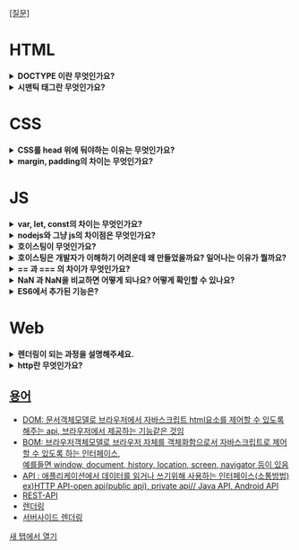 <a href="https://velog.io/@ansrjsdn/%ED%94%84%EB%A1%A0%ED%8A%B8%EC%97%94%EB%93%9C-%EB%A9%B4%EC%A0%91-%EC%A7%88%EB%AC%B8-%EC%A0%95%EB%A6%AC#js-%EA%B4%80%EB%A0%A8" target="_blank">[질문]</a>

# HTML


<details>
<summary><strong>DOCTYPE 이란 무엇인가요?</strong></summary>  
    <hr>
     'DOCTYPE'은 웹 브라우저에서 처리할 문서가 HTML이며 어떠한 버전으로 사용하였으니 해당 방식대로 해석하라는 의미를 갖는다
    <hr>      
</details>

<details>
<summary><strong>시맨틱 태그란 무엇인가요?</strong></summary>
    <hr>
     의미론적인 태그이다. 예를들면 b태그보다는 strong태그로 중요하다는 의미를 강조한다.
    <hr>
</details>


# CSS

<details>
<summary><strong>CSS를 head 위에 둬야하는 이유는 무엇인가요?</strong></summary>   
<hr>  
    
`<head>` 안에 `<link>`를 넣는 이유는 최적화된 웹사이트를 구출할때 적절한 명세의 일부입니다.<br>
페이지가 처음 로드되면, HTML과 CSS가 동시에 parsing되는데, 이때 HTML은 DOM을 만들고, CSS는 CSSOM(CSS Object Model)을 만들게 됩니다.<br>
    
두가지 모두 웹사이트에서 시작적인 부분을 만드는데 필요해 빠른 "first meaningful paint"를 가능하게 합니다. 하지만 문서 최하단 즉, `<head>`가 아닌곳에 stylesheet를 두는 것은 많은 브라우저 상에서 점진적 렌더링을 금지하게 되고, 사용자가 빈화면을 보게 만들게 됩니다.

- first meaningful paint : 사이트의 성능 지표중 하나, 사이트 최적화의 범주
    
 <hr> 
</details>


<details>
<summary><strong>margin, padding의 차이는 무엇인가요?</strong></summary>
    <hr>
margin은 바깥쪽 여백<br>
padding은 안쪽 여백<br>
       
![image](https://user-images.githubusercontent.com/76837780/177903285-6e98ba8c-7994-4ba6-8a11-08c8dcd33011.png)
    
[참고](https://bebeya.tistory.com/entry/CSS-margin-padding-%EA%B0%9C%EB%85%90-%EC%82%AC%EC%9A%A9%EB%B2%95-%EC%A0%95%EB%A6%AC) , [참고](https://velog.io/@hyejin4169/CSS-margin-padding-%EC%B0%A8%EC%9D%B4%EC%A0%90%EA%B3%BC-%EC%82%AC%EC%9A%A9%EB%B2%95-%EC%A0%95%EB%A6%AC)
    <hr>
</details>

# JS
  
<details>
<summary><strong>var, let, const의 차이는 무엇인가요?</strong></summary>
    <hr>
      var은 재할당이 가능하고 변수 중복 선언이 가능합니다. <br>
      let은 재할당이 가능하지만 변수 중복 선언이 불가능합니다. <br>
      const는 하나의 변수명으로 단 한번 선언될 수 있고, 재할당이 금지되어있다. 또 선언과 초기화가 동시에 이루어져야 한다.
    <hr> 
</details>

  
<details>
<summary><strong>nodejs와 그냥 js의 차이점은 무엇인가요?</strong></summary>
    
![image](https://user-images.githubusercontent.com/76837780/177282338-b0d2531b-cf10-4c2f-be4a-9b758aa930ac.png)       
[출처](https://hazel-developer.tistory.com/152#node.js%EC%9D%98-%EC%9E%A5%EC%A0%90)
   
</details>

<details>
<summary><strong>호이스팅이 무엇인가요?</strong></summary>
    <hr>
     변수 선언문이 코드의 선두로 끌어 올려진 것처럼 동작하는 자바스크립트 고유의 특징을 말한다.
     선언문을 찾아서 먼저 실행시키는 것이다. 변수뿐만 아니라 모든 식별자는 호이스팅 된다.
     모든 선언문은 런타임 이전단계에서 먼저 실행되기 때문이다.
    <hr> 
</details>

<details>
<summary><strong>호이스팅은 개발자가 이해하기 어려운데 왜 만들었을까요? 일어나는 이유가 뭘까요?</strong></summary>
<hr>
    
[답](https://velog.io/@ansrjsdn/%ED%98%B8%EC%9D%B4%EC%8A%A4%ED%8C%85%EC%9D%80-%EC%99%9C-%EC%83%9D%EA%B8%B0%EB%8A%94-%EA%B1%B8%EA%B9%8C)
    
<hr> 
</details>

<details>
<summary><strong>== 과 === 의 차이가 무엇인가요?</strong></summary>
    <hr>
      == 은 동등비교 연산자로 좌항과 우항의 값이 같다는 것을 의미하고 , <br> === 은 일치비교연산자로 좌항과 우항의 값과 타입까지 같다는 것을 의미한다.
    <hr> 
</details>


<details>
<summary><strong>NaN 과 NaN을 비교하면 어떻게 되나요? 어떻게 확인할 수 있나요?</strong></summary>
<hr>
    
- NaN은 다른 모든 값과 비교(==, !=, ===, !==)했을 때에도 같지 않고, 다른 NaN과도 같지 않다.
- 그래서 NaN을 판별할 때는 isNaN() 또는 Number.isNaN()을 사용하면 가장 분명하게 NaN을 판별할 수 있다.
- 오로지 NaN만이 자기자신과 비교했을 때 같지 않다.
- NaN === NaN -> false   

[참조](https://velog.io/@pul8219/JS-NaN-isNaN%EA%B3%BC-Number.isNaN%EC%9D%98-%EC%B0%A8%EC%9D%B4)

<hr> 
    
</details>

<details>
<summary><strong>ES6에서 추가된 기능은?</strong></summary>
<hr>    
    
[참조](https://velog.io/@takeknowledge/javscript-ES6%EC%97%90-%EC%B6%94%EA%B0%80%EB%90%9C-%EA%B8%B0%EB%8A%A5-%EA%B0%84%EB%8B%A8-%EC%A0%95%EB%A6%AC)
    
<hr>   
</details>

# Web

<details>
<summary><strong>렌더링이 되는 과정을 설명해주세요.</strong></summary>
<hr>
    
- HTML 파일과 CSS 파일을 파싱해서 각각 Tree를 만든다. (Parsing)
- 두 Tree를 결합하여 Rendering Tree를 만든다. (Style)
- Rendering Tree에서 각 노드의 위치와 크기를 계산한다. (Layout)
- 계산된 값을 이용해 각 노드를 화면상의 실제 픽셀로 변환하고, 레이어를 만든다. (Paint)
- 레이어를 합성하여 실제 화면에 나타낸다. (Composite)

[참조](https://velog.io/@eassy/%EB%B8%8C%EB%9D%BC%EC%9A%B0%EC%A0%80-%ED%8E%98%EC%9D%B4%EC%A7%80%EA%B0%80-%EB%A0%8C%EB%8D%94%EB%A7%81-%EB%90%98%EB%8A%94-%EA%B3%BC%EC%A0%95%EC%97%90-%EB%8C%80%ED%95%B4-%EC%84%A4%EB%AA%85%ED%95%B4%EC%A3%BC%EC%84%B8%EC%9A%94)

[참조](https://tecoble.techcourse.co.kr/post/2021-10-24-browser-rendering/)

<hr> 
    
</details>

<details>
<summary><strong>http란 무엇인가요?</strong></summary>
<hr>
    
- 텍스트 기반의 통신 규약으로 **인터넷에서 데이터를 주고받을 수 있는 프로토콜이다.** 
- 클라이언트가 서버에게 연락하는 것을 `요청`이라고 하며 요청을 보낼때는 요청에 대한 정보를 담아 서버로 보낸다. 
- 서버가 요청에 대한 답변을 클라이언트에게 보내는 것을 `응답`이라고 한다. 
    
[참조](https://velog.io/@surim014/HTTP%EB%9E%80-%EB%AC%B4%EC%97%87%EC%9D%B8%EA%B0%80)

[go](http://stackoverflow.com){:target="_blank" rel="noopener"}

<a href="https://www.google.com/" target="_blank">
    
<hr> 
      
</details>

## 용어

- DOM: 문서객체모델로 브라우저에서 자바스크립트 html요소를 제어할 수 있도록 해주는 api, 브라우저에서 제공하는 기능같은 것임
- BOM: 브라우저객체모델로 브라우저 자체를 객체화함으로서 자바스크립트로 제어할 수 있도록 하는 인터페이스, <br> 예를들면 window, document, history, location, screen, navigator 등이 있음     
- API : 애플리케이션에서 데이터를 읽거나 쓰기위해 사용하는 인터페이스(소통방법) <br> 
         ex)HTTP API-open api(public api), private api// Java API, Android API
- REST-API
- 렌더링
- 서버사이드 렌더링
    

<a href="https://www.google.com/" target="_blank">새 탭에서 열기</a>
